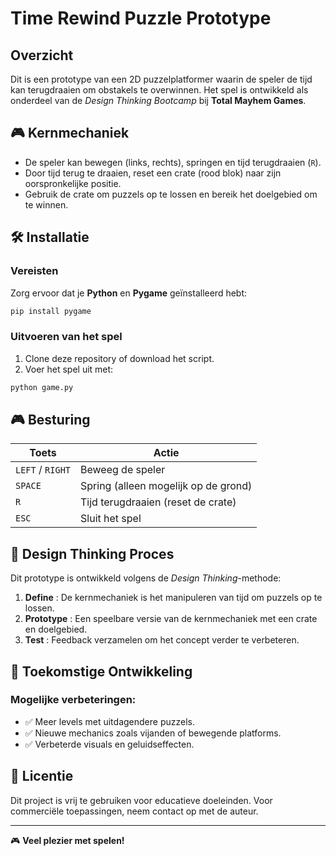 # Time Rewind Puzzle Prototype

## Overzicht
Dit is een prototype van een 2D puzzelplatformer waarin de speler de tijd kan terugdraaien om obstakels te overwinnen. Het spel is ontwikkeld als onderdeel van de *Design Thinking Bootcamp* bij **Total Mayhem Games**.

## 🎮 Kernmechaniek
- De speler kan bewegen (links, rechts), springen en tijd terugdraaien (`R`).
- Door tijd terug te draaien, reset een crate (rood blok) naar zijn oorspronkelijke positie.
- Gebruik de crate om puzzels op te lossen en bereik het doelgebied om te winnen.

## 🛠 Installatie
### Vereisten
Zorg ervoor dat je **Python** en **Pygame** geïnstalleerd hebt:
```bash
pip install pygame
```

### Uitvoeren van het spel
1. Clone deze repository of download het script.
2. Voer het spel uit met:
```bash
python game.py
```

## 🎮 Besturing
| Toets  | Actie                        |
|--------|-----------------------------|
| `LEFT` / `RIGHT` | Beweeg de speler  |
| `SPACE` | Spring (alleen mogelijk op de grond) |
| `R` | Tijd terugdraaien (reset de crate) |
| `ESC` | Sluit het spel |

## 🧠 Design Thinking Proces
Dit prototype is ontwikkeld volgens de *Design Thinking*-methode:

1. **Define** : De kernmechaniek is het manipuleren van tijd om puzzels op te lossen.
2. **Prototype** : Een speelbare versie van de kernmechaniek met een crate en doelgebied.
3. **Test** : Feedback verzamelen om het concept verder te verbeteren.

## 🚀 Toekomstige Ontwikkeling
### Mogelijke verbeteringen:
- ✅ Meer levels met uitdagendere puzzels.
- ✅ Nieuwe mechanics zoals vijanden of bewegende platforms.
- ✅ Verbeterde visuals en geluidseffecten.

## 📜 Licentie
Dit project is vrij te gebruiken voor educatieve doeleinden. Voor commerciële toepassingen, neem contact op met de auteur.

---
🎮 **Veel plezier met spelen!**

